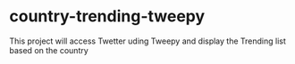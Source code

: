 # country-trending-tweepy
This project will access Twetter uding Tweepy and display the Trending list based on the country
